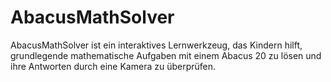 # AbacusMathSolver
AbacusMathSolver ist ein interaktives Lernwerkzeug, das Kindern hilft, grundlegende mathematische Aufgaben mit einem Abacus 20 zu lösen und ihre Antworten durch eine Kamera zu überprüfen.
